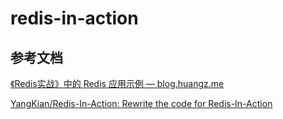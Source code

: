 # redis-in-action





## 参考文档

[《Redis实战》中的 Redis 应用示例 — blog.huangz.me](https://blog.huangz.me/diary/2015/redis-usages-in-ria.html)

[YangKian/Redis-In-Action: Rewrite the code for Redis-In-Action](https://github.com/YangKian/Redis-In-Action)